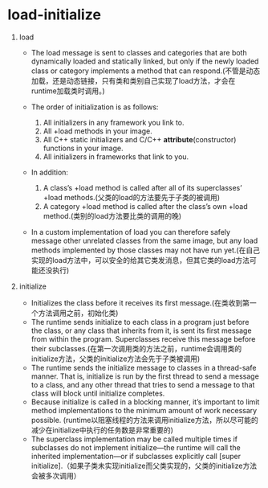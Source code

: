 # load-initialize

1. load
    * The load message is sent to classes and categories that are both dynamically loaded and statically linked, but only if the newly loaded class or category implements a method that can respond.(不管是动态加载，还是动态链接，只有类和类别自己实现了load方法，才会在runtime加载类时调用。)
    * The order of initialization is as follows:
        1. All initializers in any framework you link to.
        2. All +load methods in your image.
        3. All C++ static initializers and C/C++ __attribute__(constructor) functions in your image.
        4. All initializers in frameworks that link to you.

    * In addition:
        1. A class’s +load method is called after all of its superclasses’ +load methods.(父类的load的方法要先于子类的被调用)
        2. A category +load method is called after the class’s own +load method.(类别的load方法要比类的调用的晚)
    * In a custom implementation of load you can therefore safely message other unrelated classes from the same image, but any load methods implemented by those classes may not have run yet.(在自己实现的load方法中，可以安全的给其它类发消息，但其它类的load方法可能还没执行)
    
2. initialize
    * Initializes the class before it receives its first message.(在类收到第一个方法调用之前，初始化类)
    * The runtime sends initialize to each class in a program just before the class, or any class that inherits from it, is sent its first message from within the program. Superclasses receive this message before their subclasses.(在第一次调用类的方法之前，runtime会调用类的initialize方法，父类的initialize方法会先于子类被调用)
    * The runtime sends the initialize message to classes in a thread-safe manner. That is, initialize is run by the first thread to send a message to a class, and any other thread that tries to send a message to that class will block until initialize completes.
    * Because initialize is called in a blocking manner, it’s important to limit method implementations to the minimum amount of work necessary possible. (runtime以阻塞线程的方法来调用initialize方法，所以尽可能的减少在initialize中执行的任务数是非常重要的)
    * The superclass implementation may be called multiple times if subclasses do not implement initialize—the runtime will call the inherited implementation—or if subclasses explicitly call [super initialize].（如果子类未实现initialize而父类实现的，父类的initialize方法会被多次调用）

